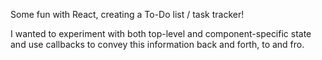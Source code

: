 Some fun with React, creating a To-Do list / task tracker!

I wanted to experiment with both top-level and component-specific state and use callbacks to convey this information back and forth, to and fro. 

